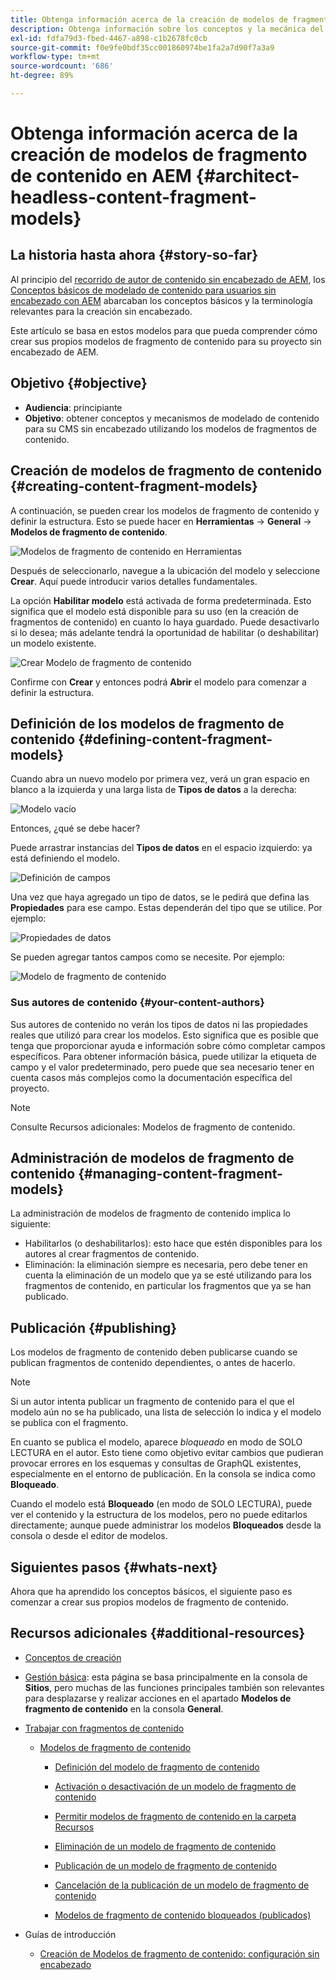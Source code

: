 ```yaml
---
title: Obtenga información acerca de la creación de modelos de fragmento de contenido en AEM
description: Obtenga información sobre los conceptos y la mecánica del contenido de modelado para su CMS sin periféricos usando modelos de fragmentos de contenido.
exl-id: fdfa79d3-fbed-4467-a898-c1b2678fc0cb
source-git-commit: f0e9fe0bdf35cc001860974be1fa2a7d90f7a3a9
workflow-type: tm+mt
source-wordcount: '686'
ht-degree: 89%

---
```


# Obtenga información acerca de la creación de modelos de fragmento de contenido en AEM {#architect-headless-content-fragment-models}

## La historia hasta ahora {#story-so-far}

Al principio del [recorrido de autor de contenido sin encabezado de AEM](overview.md), los [Conceptos básicos de modelado de contenido para usuarios sin encabezado con AEM](basics.md) abarcaban los conceptos básicos y la terminología relevantes para la creación sin encabezado.

Este artículo se basa en estos modelos para que pueda comprender cómo crear sus propios modelos de fragmento de contenido para su proyecto sin encabezado de AEM.

## Objetivo {#objective}

* **Audiencia**: principiante
* **Objetivo**: obtener conceptos y mecanismos de modelado de contenido para su CMS sin encabezado utilizando los modelos de fragmentos de contenido.

<!-- which persona does this? -->
<!-- and who allows the configuration on the folders? -->

<!--
## Enabling Content Fragment Models {#enabling-content-fragment-models}

At the very start you need to enable Content Fragment Models for your site, this is done in the Configuration Browser; under Tools -> General -> Configuration Browser. You can either select to configure the global entry, or create a new configuration. For example:

![Define configuration](/help/sites-cloud/administering/content-fragments/assets/cfm-conf-01.png)

>[!NOTE]
>
>See Additional Resources - Content Fragments in the Configuration Browser
-->

## Creación de modelos de fragmento de contenido {#creating-content-fragment-models}

A continuación, se pueden crear los modelos de fragmento de contenido y definir la estructura. Esto se puede hacer en **Herramientas** -> **General** -> **Modelos de fragmento de contenido**.

![Modelos de fragmento de contenido en Herramientas](assets/cfm-tools.png)

Después de seleccionarlo, navegue a la ubicación del modelo y seleccione **Crear**. Aquí puede introducir varios detalles fundamentales.

La opción **Habilitar modelo** está activada de forma predeterminada. Esto significa que el modelo está disponible para su uso (en la creación de fragmentos de contenido) en cuanto lo haya guardado. Puede desactivarlo si lo desea; más adelante tendrá la oportunidad de habilitar (o deshabilitar) un modelo existente.

![Crear Modelo de fragmento de contenido](/help/sites-cloud/administering/content-fragments/assets/cfm-models-02.png)

Confirme con **Crear** y entonces podrá **Abrir** el modelo para comenzar a definir la estructura.

## Definición de los modelos de fragmento de contenido {#defining-content-fragment-models}

Cuando abra un nuevo modelo por primera vez, verá un gran espacio en blanco a la izquierda y una larga lista de **Tipos de datos** a la derecha:

![Modelo vacío](/help/sites-cloud/administering/content-fragments/assets/cfm-models-03.png)

Entonces, ¿qué se debe hacer?

Puede arrastrar instancias del **Tipos de datos** en el espacio izquierdo: ya está definiendo el modelo.

 ![Definición de campos](/help/sites-cloud/administering/content-fragments/assets/cfm-models-04.png)

Una vez que haya agregado un tipo de datos, se le pedirá que defina las **Propiedades** para ese campo. Estas dependerán del tipo que se utilice. Por ejemplo:

![Propiedades de datos](/help/sites-cloud/administering/content-fragments/assets/cfm-models-05.png)

Se pueden agregar tantos campos como se necesite. Por ejemplo:

![Modelo de fragmento de contenido](/help/sites-cloud/administering/content-fragments/assets/cfm-models-07.png)

### Sus autores de contenido {#your-content-authors}

Sus autores de contenido no verán los tipos de datos ni las propiedades reales que utilizó para crear los modelos. Esto significa que es posible que tenga que proporcionar ayuda e información sobre cómo completar campos específicos. Para obtener información básica, puede utilizar la etiqueta de campo y el valor predeterminado, pero puede que sea necesario tener en cuenta casos más complejos como la documentación específica del proyecto.

>[!NOTE]
>
>Consulte Recursos adicionales: Modelos de fragmento de contenido.

## Administración de modelos de fragmento de contenido {#managing-content-fragment-models}

<!-- needs more details -->

La administración de modelos de fragmento de contenido implica lo siguiente:

* Habilitarlos (o deshabilitarlos): esto hace que estén disponibles para los autores al crear fragmentos de contenido.
* Eliminación: la eliminación siempre es necesaria, pero debe tener en cuenta la eliminación de un modelo que ya se esté utilizando para los fragmentos de contenido, en particular los fragmentos que ya se han publicado.

## Publicación {#publishing}

<!-- needs more details -->

Los modelos de fragmento de contenido deben publicarse cuando se publican fragmentos de contenido dependientes, o antes de hacerlo.

>[!NOTE]
>
>Si un autor intenta publicar un fragmento de contenido para el que el modelo aún no se ha publicado, una lista de selección lo indica y el modelo se publica con el fragmento.

En cuanto se publica el modelo, aparece *bloqueado* en modo de SOLO LECTURA en el autor. Esto tiene como objetivo evitar cambios que pudieran provocar errores en los esquemas y consultas de GraphQL existentes, especialmente en el entorno de publicación. En la consola se indica como **Bloqueado**.

Cuando el modelo está **Bloqueado** (en modo de SOLO LECTURA), puede ver el contenido y la estructura de los modelos, pero no puede editarlos directamente; aunque puede administrar los modelos **Bloqueados** desde la consola o desde el editor de modelos.

## Siguientes pasos {#whats-next}

Ahora que ha aprendido los conceptos básicos, el siguiente paso es comenzar a crear sus propios modelos de fragmento de contenido.

## Recursos adicionales {#additional-resources}

* [Conceptos de creación](/help/sites-cloud/authoring/getting-started/concepts.md)

* [Gestión básica](/help/sites-cloud/authoring/getting-started/basic-handling.md): esta página se basa principalmente en la consola de **Sitios**, pero muchas de las funciones principales también son relevantes para desplazarse y realizar acciones en el apartado **Modelos de fragmento de contenido** en la consola **General**.

* [Trabajar con fragmentos de contenido](/help/sites-cloud/administering/content-fragments/content-fragments.md)

   * [Modelos de fragmento de contenido](/help/sites-cloud/administering/content-fragments/content-fragments-models.md)

      * [Definición del modelo de fragmento de contenido](/help/sites-cloud/administering/content-fragments/content-fragments-models.md#defining-your-content-fragment-model)

      * [Activación o desactivación de un modelo de fragmento de contenido](/help/sites-cloud/administering/content-fragments/content-fragments-models.md#enabling-disabling-a-content-fragment-model)

      * [Permitir modelos de fragmento de contenido en la carpeta Recursos](/help/sites-cloud/administering/content-fragments/content-fragments-models.md#allowing-content-fragment-models-assets-folder)

      * [Eliminación de un modelo de fragmento de contenido](/help/sites-cloud/administering/content-fragments/content-fragments-models.md#deleting-a-content-fragment-model)

      * [Publicación de un modelo de fragmento de contenido](/help/sites-cloud/administering/content-fragments/content-fragments-models.md#publishing-a-content-fragment-model)

      * [Cancelación de la publicación de un modelo de fragmento de contenido](/help/sites-cloud/administering/content-fragments/content-fragments-models.md#unpublishing-a-content-fragment-model)

      * [Modelos de fragmento de contenido bloqueados (publicados)](/help/sites-cloud/administering/content-fragments/content-fragments-models.md#locked-published-content-fragment-models)

* Guías de introducción

   * [Creación de Modelos de fragmento de contenido: configuración sin encabezado](/help/headless/setup/create-content-model.md)

